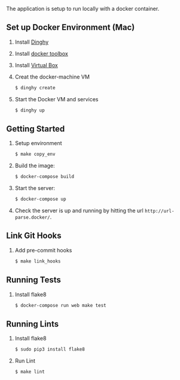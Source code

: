 The application is setup to run locally with a docker container.

## Set up Docker Environment (Mac)
1. Install [Dinghy](https://github.com/codekitchen/dinghy)

2. Install [docker toolbox](https://www.docker.com/products/docker-toolbox)

3. Install [Virtual Box](https://www.virtualbox.org/wiki/Downloads)

4. Creat the docker-machine VM

    ``` bash
    $ dinghy create
    ```

5. Start the Docker VM and services

    ``` bash
    $ dinghy up
    ```

## Getting Started

1. Setup environment

    ``` bash
    $ make copy_env
    ```

2. Build the image:

    ``` bash
    $ docker-compose build
    ```

3. Start the server:

    ``` bash
    $ docker-compose up
    ```

4. Check the server is up and running by hitting the url `http://url-parse.docker/`.

## Link Git Hooks

1. Add pre-commit hooks

    ``` bash
    $ make link_hooks
    ```

## Running Tests

1. Install flake8

    ``` bash
    $ docker-compose run web make test
    ```

## Running Lints

1. Install flake8

    ``` bash
    $ sudo pip3 install flake8
    ```

2. Run Lint

    ``` bash
    $ make lint
    ```
